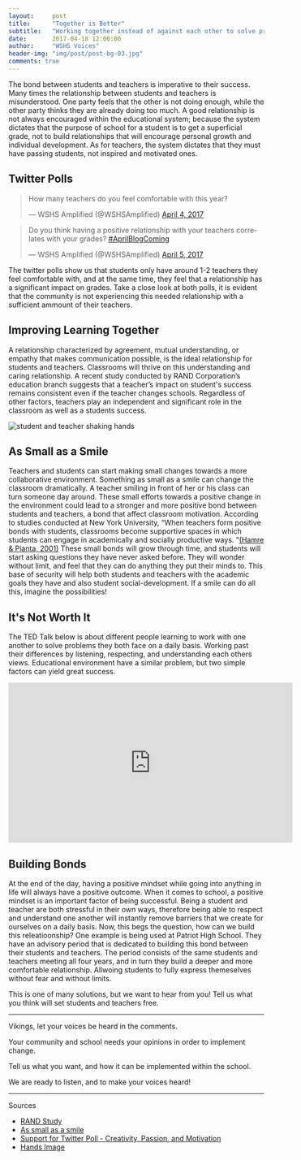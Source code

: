 ```yaml
---
layout:     post
title:      "Together is Better"
subtitle:   "Working together instead of against each other to solve problems within our shared environment."
date:       2017-04-18 12:00:00
author:     "WSHS Voices"
header-img: "img/post/post-bg-03.jpg"
comments: true
---
```

<!-- Start -->
<p>The bond between students and teachers is imperative to their success. Many times the relationship between students and teachers is
misunderstood. One party feels that the other is not doing enough, while the other party thinks they are already doing too much.  A good
relationship is not always encouraged within the educational system; because the system dictates that the purpose of school for a student 
is to get a superficial grade, not to build relationships that will encourage personal growth and individual development. As for teachers,
the system dictates that they must have passing students, not inspired and motivated ones. 
</p>

<!-- Twitter Polls-->
<h2 class="section-heading">Twitter Polls</h2>

<blockquote class="twitter-tweet" data-lang="en"><p lang="en" dir="ltr">How many teachers do you feel comfortable with this year?</p>&mdash;
WSHS Amplified (@WSHSAmplified) <a href="https://twitter.com/WSHSAmplified/status/849070829967204353">April 4, 2017</a></blockquote>
<script async src="//platform.twitter.com/widgets.js" charset="utf-8"></script>

<blockquote class="twitter-tweet" data-lang="en"><p lang="en" dir="ltr">Do you think having a positive relationship with your teachers correlates with your grades? <a href="https://twitter.com/hashtag/AprilBlogComing?src=hash">#AprilBlogComing</a></p>&mdash; WSHS Amplified (@WSHSAmplified) <a href="https://twitter.com/WSHSAmplified/status/849419725142708224">April 5, 2017</a></blockquote>
<script async src="//platform.twitter.com/widgets.js" charset="utf-8"></script>

<p>The twitter polls show us that students only have around 1-2 teachers they feel comfortable with, and at the same time, they feel that
a relationship has a significant impact on grades. Take a close look at both polls, it is evident that the community is not experiencing
this needed relationship with a sufficient ammount of their teachers.
</p>

<!-- Improving Together Section -->
<h2 class="section-heading">Improving Learning Together</h2>
<p>A relationship characterized by agreement, mutual understanding, or empathy that makes communication possible, is the ideal relationship for students and teachers. Classrooms will thrive on this understanding and caring relationship. A recent study conducted by RAND Corporation’s education branch suggests that a teacher’s impact on student's success remains consistent even if the teacher changes schools. Regardless of other factors, teachers play an independent and significant role in the classroom as well as a students success.</p>

<img src="{{ site.baseurl }}/img/post/inner/post04-img01.jpg" alt="student and teacher shaking hands">

<!--As Small as a Smile Section-->
<h2 class="section-heading">As Small as a Smile</h2>
<p>Teachers and students can start making small changes towards a more collaborative environment. Something as small as a smile can change the classroom dramatically. A teacher smiling in front of her or his class can turn someone day around. These small efforts towards a positive change in the environment could lead to a stronger and more positive bond between students and teachers, a bond that affect classroom motivation. According to studies conducted at New York University, “When teachers form positive bonds with students, classrooms become supportive spaces in which students can engage in academically and socially productive ways. ”<a href = "http://steinhardt.nyu.edu/appsych/opus/issues/2013/fall/gallagher ">(Hamre & Pianta, 2001)</a> These small bonds will grow through time, and students will start asking questions they have never asked before. They will wonder without limit, and feel that they can do anything they put their minds to. This base of security will help both students and teachers with the academic goals they have and also student social-development. If a smile can do all this, imagine the possibilities!
</p>

<h2 class="section-heading">It's Not Worth It</h2>
<p>The TED Talk below is about different people learning to work with one another to solve problems they both face on a daily basis. Working past their differences by listening, respecting, and understanding each others views. Educational environment have a similar problem, but two simple factors can yield
great success.</p>

<iframe width="560" height="315" src="https://www.youtube.com/embed/6V6p1tgHfm0" frameborder="0" allowfullscreen></iframe>

<!--Conclusion Section-->
<h2 class="section-heading">Building Bonds</h2>
<p>At the end of the day, having a positive mindset while going into anything in life will always have a positive outcome. When it comes to school, a positive mindset is an important factor of being successful. Being a student and teacher are both stressful in their own ways, therefore being able to respect and understand one another will instantly remove barriers that we create for ourselves on a daily basis. Now, this begs the question, how can we build this releatioonship? One example is being used at Patriot High School. They have an advisory period that is dedicated to building this bond between their students and teachers. The period consists of the same students and teachers meeting all four years, and in turn they build a deeper and more comfortable relationship. Allwoing students to fully express themeselves without fear and without limits. 

This is one of many solutions, but we want to hear from you! Tell us what you think will set students and teachers free.</p>

<hr>

<p>Vikings, let your voices be heard in the comments.</p>
<p>Your community and school needs your opinions in order to implement change.</p>
<p>Tell us what you want, and how it can be implemented within the school.</p>
<p>We are ready to listen, and to make your voices heard!</p>

<hr>

<p>Sources</p>
<ul>
  <li><a href="http://www.rand.org/education/projects/measuring-teacher-effectiveness/teachers-matter.html">RAND Study</a></li>
  <li><a href="http://steinhardt.nyu.edu/appsych/opus/issues/2013/fall/gallagher">As small as a smile</a></li>
  <li><a href="https://www.ted.com/talks/ken_robinson_says_schools_kill_creativity">Support for Twitter Poll - Creativity, Passion, and Motivation</a></li>
  <li><a href="https://dribbble.com/shots/3261215-Together">Hands Image</a></li>
</ul>